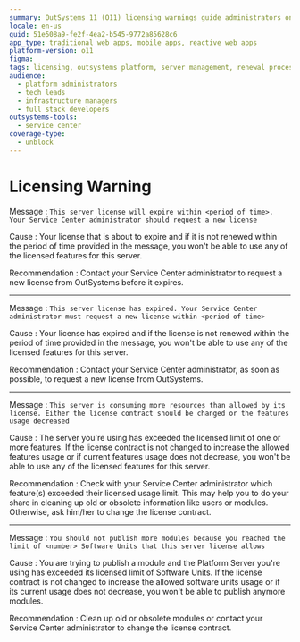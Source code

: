 ```yaml
---
summary: OutSystems 11 (O11) licensing warnings guide administrators on renewing or adjusting licenses to ensure server functionality.
locale: en-us
guid: 51e508a9-fe2f-4ea2-b545-9772a85628c6
app_type: traditional web apps, mobile apps, reactive web apps
platform-version: o11
figma:
tags: licensing, outsystems platform, server management, renewal process, resource management
audience:
  - platform administrators
  - tech leads
  - infrastructure managers
  - full stack developers
outsystems-tools:
  - service center
coverage-type:
  - unblock
---
```


# Licensing Warning

Message
:   `This server license will expire within <period of time>. Your Service Center administrator should request a new license`

Cause
:   Your license that is about to expire and if it is not renewed within the period of time provided in the message, you won't be able to use any of the licensed features for this server.

Recommendation
:   Contact your Service Center administrator to request a new license from OutSystems before it expires.

---

Message
:   `This server license has expired. Your Service Center administrator must request a new license within <period of time>`

Cause
:   Your license has expired and if the license is not renewed within the period of time provided in the message, you won't be able to use any of the licensed features for this server.

Recommendation
:   Contact your Service Center administrator, as soon as possible, to request a new license from OutSystems.

---

Message
:   `This server is consuming more resources than allowed by its license. Either the license contract should be changed or the features usage decreased`

Cause
:   The server you're using has exceeded the licensed limit of one or more features. If the license contract is not changed to increase the allowed features usage or if current features usage does not decrease, you won't be able to use any of the licensed features for this server.

Recommendation
:   Check with your Service Center administrator which feature(s) exceeded their licensed usage limit. This may help you to do your share in cleaning up old or obsolete information like users or modules. Otherwise, ask him/her to change the license contract.

---

Message
:   `You should not publish more modules because you reached the limit of <number> Software Units that this server license allows`

Cause
:   You are trying to publish a module and the Platform Server you're using has exceeded its licensed limit of Software Units. If the license contract is not changed to increase the allowed software units usage or if its current usage does not decrease, you won't be able to publish anymore modules.

Recommendation
:   Clean up old or obsolete modules or contact your Service Center administrator to change the license contract.
